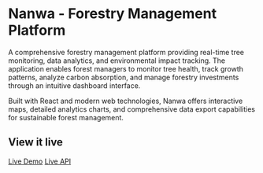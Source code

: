 # Nanwa - Forestry Management Platform

A comprehensive forestry management platform providing real-time tree monitoring, data analytics, and environmental impact tracking. The application enables forest managers to monitor tree health, track growth patterns, analyze carbon absorption, and manage forestry investments through an intuitive dashboard interface.

Built with React and modern web technologies, Nanwa offers interactive maps, detailed analytics charts, and comprehensive data export capabilities for sustainable forest management.

## View it live

[Live Demo](https://nanwa.netlify.app/)
[Live API](https://project-final-frontend-4bia.onrender.com)
